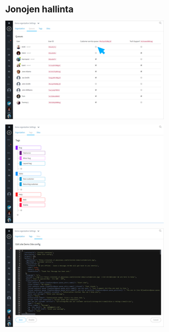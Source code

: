 # Jonojen hallinta

![](../.gitbook/assets/organization-queues.png)

![](../.gitbook/assets/organization-tags.png)

![](../.gitbook/assets/organization-sites-1.png)

